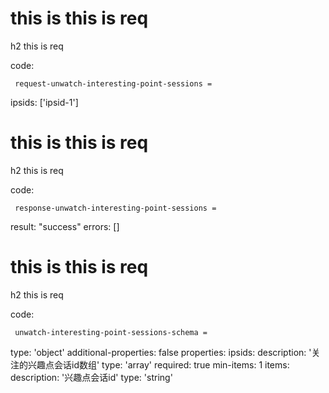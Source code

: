 # this is this is req

h2 this is req

code:

     request-unwatch-interesting-point-sessions =
  ipsids: ['ipsid-1']


# this is this is req

h2 this is req

code:

     response-unwatch-interesting-point-sessions =
  result: "success"
  errors: []


# this is this is req

h2 this is req

code:

     unwatch-interesting-point-sessions-schema =
  type: 'object'
  additional-properties: false
  properties:
    ipsids:
      description: '关注的兴趣点会话id数组'
      type: 'array'
      required: true
      min-items: 1
      items:
        description: '兴趣点会话id'
        type: 'string'


